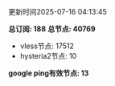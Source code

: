 更新时间2025-07-16 04:13:45

**总订阅: 188**
**总节点: 40769**
- vless节点: 17512
- hysteria2节点: 10

**google ping有效节点: 13**
